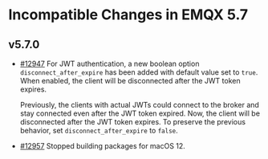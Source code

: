 # Incompatible Changes in EMQX 5.7

## v5.7.0

- [#12947](https://github.com/emqx/emqx/pull/12947) For JWT authentication, a new boolean option `disconnect_after_expire` has been added with default value set to `true`. When enabled, the client will be disconnected after the JWT token expires.

  Previously, the clients with actual JWTs could connect to the broker and stay connected even after the JWT token expired. Now, the client will be disconnected after the JWT token expires. To preserve the previous behavior, set `disconnect_after_expire` to `false`.

- [#12957](https://github.com/emqx/emqx/pull/12957) Stopped building packages for macOS 12.

